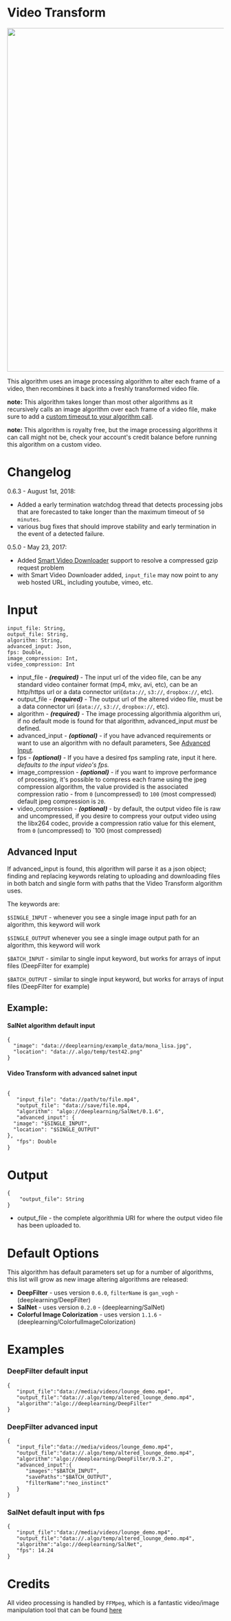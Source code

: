 # Video Transform
<img src="http://i.imgur.com/oziWGjx.png" width=800></img>

This algorithm uses an image processing algorithm to alter each frame of a video, then recombines it back into a freshly transformed video file.

**note:** This algorithm takes longer than most other algorithms as it recursively calls an image algorithm over each frame of a video file, make sure to add a [custom timeout to your algorithm call][timeout].

**note:** This algorithm is royalty free, but the image processing algorithms it can call might not be, check your account's credit balance before running this algorithm on a custom video.


# Changelog
0.6.3 - August 1st, 2018:
* Added a early termination watchdog thread that detects processing jobs that are forecasted to take longer than the maximum timeout of `50 minutes`.
* various bug fixes that should improve stability and early termination in the event of a detected failure.

0.5.0 - May 23, 2017:
* Added [Smart Video Downloader][smd] support to resolve a compressed gzip request problem
* with Smart Video Downloader added, `input_file` may now point to any web hosted URL, including youtube, vimeo, etc.



# Input

```
input_file: String,
output_file: String,
algorithm: String,
advanced_input: Json,
fps: Double,
image_compression: Int,
video_compression: Int
```

*   input_file - **_(required)_** - The input url of the video file, can be any standard video container format (mp4, mkv, avi, etc), can be an http/https url or a data connector uri(`data://`, `s3://`, `dropbox://`, etc).
*   output_file - **_(required)_** - The output url of the altered video file, must be a data connector uri (`data://`, `s3://`, `dropbox://`, etc).
*   algorithm - **_(required)_** - The image processing algorithmia algorithm uri, if no default mode is found for that algorithm, advanced_input _must_ be defined.
*   advanced_input - **_(optional)_** - if you have advanced requirements or want to use an algorithm with no default parameters, See [Advanced Input](#advancedInput).
*   fps - **_(optional)_** - If you have a desired fps sampling rate, input it here. _defaults to the input video's fps._
*   image_compression - **_(optional)_** - if you want to improve performance of processing, it's possible to compress each frame using the jpeg compression algorithm, the value provided is the associated compression ratio - from `0` (uncompressed) to `100` (most compressed) default jpeg compression is `20`.
*   video_compression - **_(optional)_** - by default, the output video file is raw and uncompressed, if you desire to compress your output video using the libx264 codec, provide a compression ratio value for this element, from `0` (uncompressed) to `100 (most compressed)

<a id="advancedInput"></a>

## Advanced Input

If advanced_input is found, this algorithm will parse it as a json object; finding and replacing keywords relating to uploading and downloading files in both batch and single form with paths that the Video Transform algorithm uses.

The keywords are:

`$SINGLE_INPUT` - whenever you see a single image input path for an algorithm, this keyword will work

`$SINGLE_OUTPUT` whenever you see a single image output path for an algorithm, this keyword will work

`$BATCH_INPUT` - similar to single input keyword, but works for arrays of input files (DeepFilter for example)

`$BATCH_OUTPUT` - similar to single input keyword, but works for arrays of input files (DeepFilter for example)

## Example:

#### SalNet algorithm default input

```
{
  "image": "data://deeplearning/example_data/mona_lisa.jpg",
  "location": "data://.algo/temp/test42.png"
}

```

#### Video Transform with advanced salnet input

```

{  
   "input_file": "data://path/to/file.mp4",
   "output_file": "data://save/file.mp4,
   "algorithm": "algo://deeplearning/SalNet/0.1.6",
   "advanced_input": {
  "image": "$SINGLE_INPUT",
  "location": "$SINGLE_OUTPUT"
},
   "fps": Double
}

```

<a id="outputs"></a>

# Output

```
{  
    "output_file": String
}

```

*   output_file - the complete algorithmia URI for where the output video file has been uploaded to.

<a id="defaults"></a>

# Default Options

This algorithm has default parameters set up for a number of algorithms, this list will grow as new image altering algorithms are released:

*   **DeepFilter** - uses version `0.6.0`, `filterName` is `gan_vogh` - (deeplearning/DeepFilter)
*   **SalNet** - uses version `0.2.0` - (deeplearning/SalNet)
*   **Colorful Image Colorization** - uses version `1.1.6` - (deeplearning/ColorfulImageColorization)

<a id="examples"></a>

# Examples

### DeepFilter default input

```
{  
   "input_file":"data://media/videos/lounge_demo.mp4",
   "output_file":"data://.algo/temp/altered_lounge_demo.mp4",
   "algorithm":"algo://deeplearning/DeepFilter"
}

```

### DeepFilter advanced input

```
{  
   "input_file":"data://media/videos/lounge_demo.mp4",
   "output_file":"data://.algo/temp/altered_lounge_demo.mp4",
   "algorithm":"algo://deeplearning/DeepFilter/0.3.2",
   "advanced_input":{  
      "images":"$BATCH_INPUT",
      "savePaths":"$BATCH_OUTPUT",
      "filterName":"neo_instinct"
   }
}

```

### SalNet default input with fps

```
{  
   "input_file":"data://media/videos/lounge_demo.mp4",
   "output_file":"data://.algo/temp/altered_lounge_demo.mp4",
   "algorithm":"algo://deeplearning/SalNet",
   "fps": 14.24
}

```

<a id="credits"></a>

# Credits

All video processing is handled by `FFMpeg`, which is a fantastic video/image manipulation tool that can be found [here](https://ffmpeg.org/)<a id="console"></a>

[smd]: https://algorithmia.com/algorithms/media/SmartVideoDownloader
[timeout]: http://docs.algorithmia.com/#query-parameters